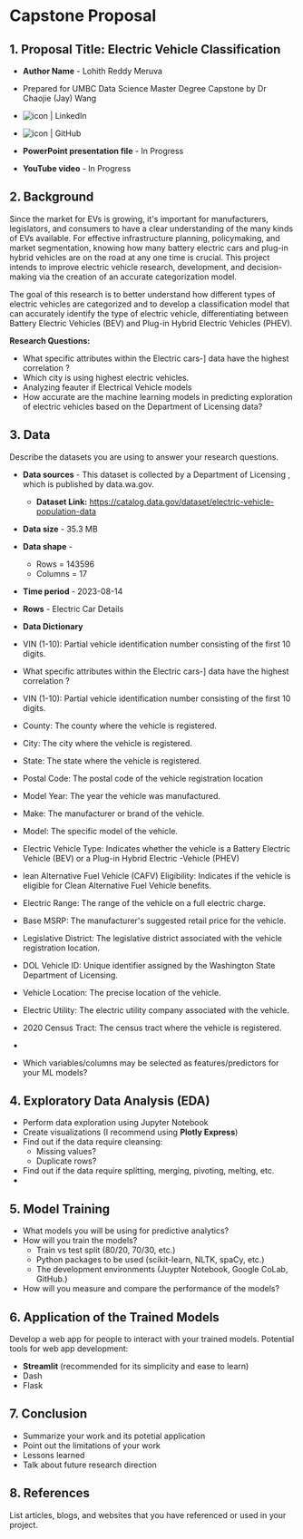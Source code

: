 # Capstone Proposal
 
## 1. Proposal Title: Electric Vehicle Classification

- **Author Name** - Lohith Reddy Meruva
- Prepared for UMBC Data Science Master Degree Capstone by Dr Chaojie (Jay) Wang
- <a href="https://www.linkedin.com/in/lohithreddy007/"><img align="left" src="https://img.shields.io/badge/-GitHub-CD5C5C?logo=github&style=flat" alt="icon | LinkedIn"/></a> 
  
- <a href="github.com/lo-hith"><img align="left" src="https://img.shields.io/badge/-LinkedIn-1E90FF?logo=linkedin&style=flat" alt="icon | GitHub"/></a>  
- **PowerPoint presentation file** - In Progress
- **YouTube video** - In Progress 
    
## 2. Background

Since the market for EVs is growing, it's important for manufacturers, legislators, and consumers to have a clear understanding of the many kinds of EVs available. For effective infrastructure planning, policymaking, and market segmentation, knowing how many battery electric cars and plug-in hybrid vehicles are on the road at any one time is crucial. This project intends to improve electric vehicle research, development, and decision-making via the creation of an accurate categorization model.

The goal of this research is to better understand how different types of electric vehicles are categorized and to develop a classification model that can accurately identify the type of electric vehicle, differentiating between Battery Electric Vehicles (BEV) and Plug-in Hybrid Electric Vehicles (PHEV).

**Research Questions:**
- What specific attributes within the Electric cars-] data have the highest correlation ?
- Which city is using highest electric vehicles.
- Analyzing feauter if Electrical Vehicle models
- How accurate are the machine learning models in predicting exploration of electric vehicles based on the  Department of Licensing  data?

## 3. Data 

Describe the datasets you are using to answer your research questions.

- **Data sources** - This dataset is collected by a Department of Licensing , which is published by data.wa.gov.
  - **Dataset Link:** https://catalog.data.gov/dataset/electric-vehicle-population-data 
- **Data size** - 35.3 MB
- **Data shape** -
  - Rows = 143596 
  - Columns =  17 
- **Time period** - 2023-08-14
- **Rows** - Electric Car Details
- **Data Dictionary**
-  VIN (1-10): Partial vehicle identification number consisting of the first 10 digits.
- What specific attributes within the Electric cars-] data have the highest correlation ?
- VIN (1-10): Partial vehicle identification number consisting of the first 10 digits.
- County: The county where the vehicle is registered.
- City: The city where the vehicle is registered.
- State: The state where the vehicle is registered.
- Postal Code: The postal code of the vehicle registration location
- Model Year: The year the vehicle was manufactured.
- Make: The manufacturer or brand of the vehicle.
- Model: The specific model of the vehicle.
- Electric Vehicle Type: Indicates whether the vehicle is a Battery Electric Vehicle (BEV) or a Plug-in Hybrid Electric -Vehicle (PHEV)
- lean Alternative Fuel Vehicle (CAFV) Eligibility: Indicates if the vehicle is eligible for Clean Alternative Fuel Vehicle benefits.
- Electric Range: The range of the vehicle on a full electric charge.
- Base MSRP: The manufacturer's suggested retail price for the vehicle.
- Legislative District: The legislative district associated with the vehicle registration location.
- DOL Vehicle ID: Unique identifier assigned by the Washington State Department of Licensing.
- Vehicle Location: The precise location of the vehicle.
- Electric Utility: The electric utility company associated with the vehicle.
- 2020 Census Tract: The census tract where the vehicle is registered.

- 
    
  
- Which variables/columns may be selected as features/predictors for your ML models?

## 4. Exploratory Data Analysis (EDA)

- Perform data exploration using Jupyter Notebook
- Create visualizations (I recommend using **Plotly Express**)
- Find out if the data require cleansing:
  - Missing values?
  - Duplicate rows? 
- Find out if the data require splitting, merging, pivoting, melting, etc.
-  

## 5. Model Training 

- What models you will be using for predictive analytics?
- How will you train the models?
  - Train vs test split (80/20, 70/30, etc.)
  - Python packages to be used (scikit-learn, NLTK, spaCy, etc.)
  - The development environments (Juypter Notebook, Google CoLab, GitHub.)
- How will you measure and compare the performance of the models?

## 6. Application of the Trained Models

Develop a web app for people to interact with your trained models. Potential tools for web app development:

- **Streamlit** (recommended for its simplicity and ease to learn)
- Dash
- Flask

## 7. Conclusion

- Summarize your work and its potetial application
- Point out the limitations of your work
- Lessons learned 
- Talk about future research direction

## 8. References 

List articles, blogs, and websites that you have referenced or used in your project.
